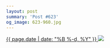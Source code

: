 ```yaml
---
layout: post
summary: 'Post #623'
og_image: 623-960.jpg
---
```


<p>
 <time>
  <a href="/623">
   {{ page.date | date: "%B %-d, %Y" }}
  </a>
 </time>
 <a href="/623">
  <img sizes="(min-width: 700px) 50vw, calc(100vw - 2rem)" src="{{ site.assets_url }}/623-480.jpg" srcset="{{ site.assets_url }}/623-240.jpg 240w, {{ site.assets_url }}/623-480.jpg 480w, {{ site.assets_url }}/623-720.jpg 720w, {{ site.assets_url }}/623-960.jpg 960w"/>
 </a>
</p>
